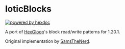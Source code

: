# IoticBlocks

[![powered by hexdoc](https://img.shields.io/endpoint?url=https://hexxy.media/api/v0/badge/hexdoc?label=1)](https://github.com/hexdoc-dev/hexdoc)

A port of [HexGloop](https://github.com/SamsTheNerd/HexGloop)'s block read/write patterns for 1.20.1.

Original implementation by [SamsTheNerd](https://github.com/SamsTheNerd).
